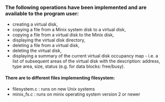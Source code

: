 ### The following operations have been implemented and are available to the program user:
- creating a virtual disk,
- copying a file from a Minix system disk to a virtual disk,
- copying a file from a virtual disk to the Minix disk,
- displaying the virtual disk directory,
- deleting a file from a virtual disk,
- deleting the virtual disk,
- displaying a summary of the current virtual disk occupancy map -
  i.e. a list of subsequent areas of the virtual disk with the description: address, type
  area, size, status (e.g. for data blocks: free/busy).

#### There are to different files implementing filesystem:
- filesystem.c : runs on new Unix systems
- minix_fs.c : runs on minix operating system version 2 or newer
